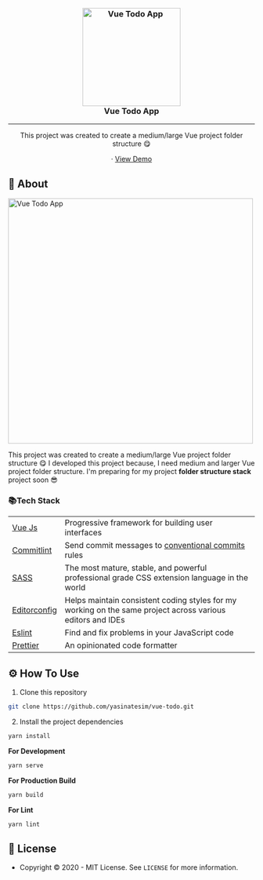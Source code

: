 

<h3 align="center">
  <br>
  <a href="https://github.com/yasinatesim/vue-todo"><img src="https://yasinates.com/tech/vue.svg" alt="Vue Todo App" width="200"></a>
  <br>
  Vue Todo App
  <br>
</h3>
<hr>
<p align="center">This project was created to create a medium/large Vue project folder structure 😋</p>

  <p align="center">
    · <a href="https://vue-todo.yasinatesim.vercel.app/">View Demo</a>
  </p>
</p>

## 📖 About

<img width="500" src="https://yasinates.com/vue-todo.jpg" alt="Vue Todo App">

This project was created to create a medium/large Vue project folder structure 😋
I developed this project because, I need medium and larger Vue project folder structure.
I'm preparing for my project **folder structure stack** project soon 😎


### 📚Tech Stack

<table>
<tr>
<td>
<a  href="https://vuejs.org/">Vue Js</a>
</td>
<td>Progressive framework for building user interfaces</td>
</tr>
<tr>
<td>
<a href="https://github.com/conventional-changelog/commitlint">Commitlint</a>
</td>
<td>Send commit messages to <a  href="https://www.conventionalcommits.org/en/v1.0.0/">conventional commits</a> rules</td>
</tr>
<tr>
<td>
<a href="https://sass-lang.com/](https://sass-lang.com/">SASS</a>
</td>
<td>The most mature, stable, and powerful professional grade CSS extension language in the world</td>
</tr>
<tr>
<td>
<a  href="https://editorconfig.org/">Editorconfig</a>
</td>
<td>Helps maintain consistent coding styles for my working on the same project across various editors and IDEs</td>
</tr>
<tr>
<td>
<a  href="https://eslint.org/">Eslint</a>
</td>
<td>Find and fix problems in your JavaScript code</td>
</tr>
<tr>
<td>
<a  href="https://prettier.io/">Prettier</a>
</td>
<td>An opinionated code formatter</td>
</tr>
</table>

## ⚙️ How To Use

 1. Clone this repository

```bash
git clone https://github.com/yasinatesim/vue-todo.git
```

 2. Install the project dependencies
```bash
yarn install
```

**For Development**
```bash
yarn serve
```

**For Production Build**
```bash
yarn build
```

**For Lint**
```bash
yarn lint
```

## 🔑 License
* Copyright © 2020 - MIT License.
See `LICENSE` for more information.
